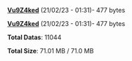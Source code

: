 [**Vu9Z4ked**](/data/Vu9Z4ked.txt) (21/02/23 - 01:31)- 477 bytes

[**Vu9Z4ked**](/data/Vu9Z4ked.txt) (21/02/23 - 01:31)- 477 bytes

**Total Datas**: 11044

**Total Size**: 71.01 MB / 71.0 MB